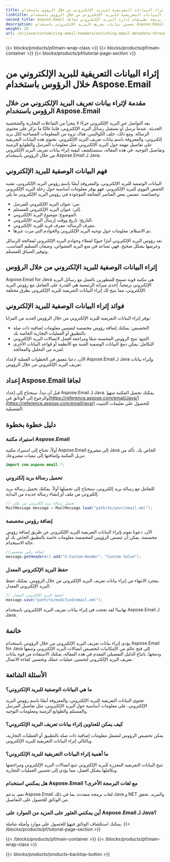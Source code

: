 ```yaml
---
title: إثراء البيانات التعريفية للبريد الإلكتروني من خلال الرؤوس باستخدام Aspose.Email
linktitle: إثراء البيانات التعريفية للبريد الإلكتروني من خلال الرؤوس باستخدام Aspose.Email
second_title: Aspose.Email واجهة برمجة تطبيقات إدارة البريد الإلكتروني لجافا
description: تحسين بيانات تعريف البريد الإلكتروني باستخدام Aspose.Email لـ Java. تعرف على كيفية إثراء رؤوس البريد الإلكتروني لتحسين التتبع والتخصيص باستخدام Aspose.Email.
weight: 18
url: /ar/java/customizing-email-headers/enriching-email-metadata-through-headers/
---
```


{{< blocks/products/pf/main-wrap-class >}}
{{< blocks/products/pf/main-container >}}
{{< blocks/products/pf/tutorial-page-section >}}

# إثراء البيانات التعريفية للبريد الإلكتروني من خلال الرؤوس باستخدام Aspose.Email


## مقدمة لإثراء بيانات تعريف البريد الإلكتروني من خلال الرؤوس باستخدام Aspose.Email

يعد التواصل عبر البريد الإلكتروني جزءًا لا يتجزأ من التفاعلات التجارية والشخصية الحديثة. عندما نرسل أو نستقبل رسائل البريد الإلكتروني، فإننا غالبًا ما نركز على محتوى الرسالة. ومع ذلك، خلف الكواليس، هناك ثروة من المعلومات المصاحبة لكل بريد إلكتروني، والمعروفة باسم بيانات تعريف البريد الإلكتروني. تحتوي هذه البيانات التعريفية على تفاصيل مهمة حول البريد الإلكتروني، مثل معلومات المرسل والطوابع الزمنية وتفاصيل التوجيه. في هذه المقالة، سنستكشف كيفية إثراء بيانات تعريف البريد الإلكتروني من خلال الرؤوس باستخدام Aspose.Email لـ Java.

## فهم البيانات الوصفية للبريد الإلكتروني

البيانات الوصفية للبريد الإلكتروني، والمعروفة أيضًا باسم رؤوس البريد الإلكتروني، تشبه الحمض النووي للبريد الإلكتروني. فهو يوفر معلومات أساسية حول رحلة البريد الإلكتروني وخصائصه. تتضمن بعض العناصر الشائعة الموجودة في رؤوس البريد الإلكتروني ما يلي:

- من: عنوان البريد الإلكتروني للمرسل.
- إلى: عنوان البريد الإلكتروني للمستلم.
- الموضوع: موضوع البريد الإلكتروني.
- التاريخ: تاريخ ووقت إرسال البريد الإلكتروني.
- معرف الرسالة: معرف فريد للبريد الإلكتروني.
- تم الاستلام: معلومات حول توجيه البريد الإلكتروني والخوادم التي مرت عبرها.

تعد رؤوس البريد الإلكتروني أمرًا حيويًا لعملاء وخوادم البريد الإلكتروني لمعالجة الرسائل وعرضها بشكل صحيح. فهي تساعد في منع البريد العشوائي، وضمان التسليم المناسب، وتوفير السياق للمستلم.

## إثراء البيانات الوصفية للبريد الإلكتروني من خلال الرؤوس

Aspose.Email for Java هي مكتبة قوية تسمح للمطورين بالعمل مع رسائل البريد الإلكتروني برمجياً. إحدى ميزاته الرئيسية هي القدرة على التعامل مع رؤوس البريد الإلكتروني، مما يتيح لك إثراء البيانات التعريفية للبريد الإلكتروني بطرق مختلفة.

## فوائد إثراء البيانات الوصفية للبريد الإلكتروني

يوفر إثراء البيانات التعريفية للبريد الإلكتروني من خلال الرؤوس العديد من المزايا:

- التخصيص: يمكنك إضافة رؤوس مخصصة لتضمين معلومات إضافية ذات صلة بالتطبيق أو العمليات التجارية الخاصة بك.
- التتبع: تتيح الرؤوس المحسنة تتبعًا ومراجعة أفضل لاتصالات البريد الإلكتروني.
- التكامل: يمكن دمج البيانات الوصفية الغنية مع الأنظمة أو قواعد البيانات الأخرى لمزيد من التحليل والمعالجة.

الآن، دعنا نتعمق في الخطوات العملية لإعداد Aspose.Email لـ Java وإثراء بيانات تعريف البريد الإلكتروني من خلال الرؤوس.

## إعداد Aspose.Email لجافا

 قبل أن نبدأ، ستحتاج إلى إعداد Aspose.Email لـ Java. يمكنك تحميل المكتبة من[هنا](https://releases.aspose.com/email/java/) والرجوع إلى الوثائق في[https://reference.aspose.com/email/Java/](https://reference.aspose.com/email/java/) للحصول على تعليمات التثبيت التفصيلية.

## دليل خطوة بخطوة

### استيراد مكتبة Aspose.Email

أولاً، تحتاج إلى استيراد مكتبة Aspose.Email إلى مشروع Java الخاص بك. تأكد من تنزيل المكتبة وإضافتها إلى تبعيات مشروعك.

```java
import com.aspose.email.*;
```

### تحميل رسالة بريد إلكتروني

للتعامل مع رسالة بريد إلكتروني، ستحتاج إلى تحميلها أولاً. يمكنك تحميل رسالة بريد إلكتروني من ملف أو إنشاء رسالة جديدة من البداية.

```java
// تحميل رسالة بريد إلكتروني من ملف
MailMessage message = MailMessage.load("path/to/your/email.eml");
```

### إضافة رؤوس مخصصة

الآن، دعونا نقوم بإثراء البيانات التعريفية للبريد الإلكتروني عن طريق إضافة رؤوس مخصصة. يمكن أن تتضمن الرؤوس المخصصة معلومات خاصة بالتطبيق الخاص بك أو حالة الاستخدام.

```java
//إضافة رأس مخصص
message.getHeaders().add("X-Custom-Header", "Custom Value");
```

### حفظ البريد الإلكتروني المعدل

بمجرد الانتهاء من إثراء بيانات تعريف البريد الإلكتروني من خلال الرؤوس، يمكنك حفظ البريد الإلكتروني المعدل.

```java
// احفظ البريد الإلكتروني المعدل
message.save("path/to/modified/email.eml");
```

تهانينا! لقد نجحت في إثراء بيانات تعريف البريد الإلكتروني باستخدام Aspose.Email لـ Java.

## خاتمة

يؤدي إثراء بيانات تعريف البريد الإلكتروني من خلال الرؤوس باستخدام Aspose.Email for Java إلى فتح عالم من الإمكانيات لتخصيص اتصالات البريد الإلكتروني وتتبعها ودمجها. باتباع الدليل التفصيلي المقدم في هذه المقالة، يمكنك الاستفادة من قوة بيانات تعريف البريد الإلكتروني لتحسين عمليات عملك وتحسين كفاءة الاتصال.

## الأسئلة الشائعة

### ما هي البيانات الوصفية للبريد الإلكتروني؟

تحتوي البيانات التعريفية للبريد الإلكتروني، والمعروفة أيضًا باسم رؤوس البريد الإلكتروني، على معلومات أساسية حول البريد الإلكتروني، مثل تفاصيل المرسل والمستلم والطوابع الزمنية ومعلومات التوجيه.

### كيف يمكن للعناوين إثراء بيانات تعريف البريد الإلكتروني؟

يمكن تخصيص الرؤوس لتشمل معلومات إضافية ذات صلة بالتطبيق أو العمليات التجارية، وبالتالي إثراء البيانات التعريفية للبريد الإلكتروني.

### ما أهمية إثراء البيانات التعريفية للبريد الإلكتروني؟

تتيح البيانات التعريفية المعززة للبريد الإلكتروني تتبع اتصالات البريد الإلكتروني ومراجعتها وتكاملها بشكل أفضل، مما يؤدي إلى تحسين العمليات التجارية.

### هل يمكنني استخدام Aspose.Email مع لغات البرمجة الأخرى؟

نعم، يدعم Aspose.Email لغات برمجة متعددة، بما في ذلك Java و.NET والمزيد. تحقق من الوثائق للحصول على التفاصيل.

### أين يمكنني العثور على المزيد من الموارد على Aspose.Email لـ Java؟

 يمكنك استكشاف الوثائق في[هنا](https://reference.aspose.com/email/java/) للحصول على موارد وأمثلة شاملة.
{{< /blocks/products/pf/tutorial-page-section >}}

{{< /blocks/products/pf/main-container >}}
{{< /blocks/products/pf/main-wrap-class >}}

{{< blocks/products/products-backtop-button >}}
